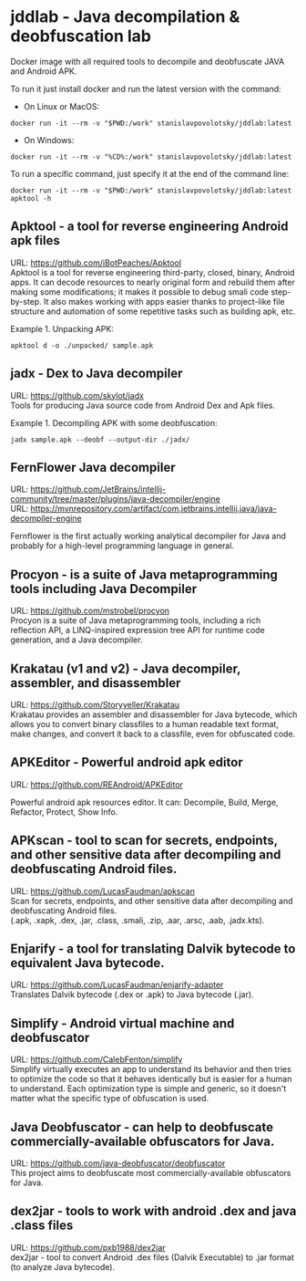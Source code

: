 # jddlab - Java decompilation & deobfuscation lab

Docker image with all required tools to decompile and deobfuscate JAVA and Android APK.  

To run it just install docker and run the latest version with the command:

- On Linux or MacOS:
```
docker run -it --rm -v "$PWD:/work" stanislavpovolotsky/jddlab:latest
```
- On Windows:
```
docker run -it --rm -v "%CD%:/work" stanislavpovolotsky/jddlab:latest
```

To run a specific command, just specify it at the end of the command line:
```
docker run -it --rm -v "$PWD:/work" stanislavpovolotsky/jddlab:latest apktool -h
```

## Apktool - a tool for reverse engineering Android apk files

URL: https://github.com/iBotPeaches/Apktool  
Apktool is a tool for reverse engineering third-party, closed, binary, Android apps.
It can decode resources to nearly original form and rebuild them after making some modifications; it makes it possible to debug smali code step-by-step.
It also makes working with apps easier thanks to project-like file structure and automation of some repetitive tasks such as building apk, etc.

Example 1. Unpacking APK:
```
apktool d -o ./unpacked/ sample.apk
```

## jadx - Dex to Java decompiler

URL: https://github.com/skylot/jadx  
Tools for producing Java source code from Android Dex and Apk files.

Example 1. Decompiling APK with some deobfuscation:
```
jadx sample.apk --deobf --output-dir ./jadx/
```

## FernFlower Java decompiler

URL: https://github.com/JetBrains/intellij-community/tree/master/plugins/java-decompiler/engine  
URL: https://mvnrepository.com/artifact/com.jetbrains.intellij.java/java-decompiler-engine  

Fernflower is the first actually working analytical decompiler for Java and probably for a high-level programming language in general.

## Procyon - is a suite of Java metaprogramming tools including Java Decompiler

URL: https://github.com/mstrobel/procyon  
Procyon is a suite of Java metaprogramming tools, including a rich reflection API, a LINQ-inspired expression tree API for runtime code generation, and a Java decompiler.

## Krakatau (v1 and v2) - Java decompiler, assembler, and disassembler

URL: https://github.com/Storyyeller/Krakatau  
Krakatau provides an assembler and disassembler for Java bytecode, which allows you to convert binary classfiles to a human readable text format, make changes, and convert it back to a classfile, even for obfuscated code.

## APKEditor - Powerful android apk editor

URL: https://github.com/REAndroid/APKEditor  

Powerful android apk resources editor. 
It can: Decompile, Build, Merge, Refactor, Protect, Show Info.

## APKscan - tool to scan for secrets, endpoints, and other sensitive data after decompiling and deobfuscating Android files.

URL: https://github.com/LucasFaudman/apkscan  
Scan for secrets, endpoints, and other sensitive data after decompiling and deobfuscating Android files.  
(.apk, .xapk, .dex, .jar, .class, .smali, .zip, .aar, .arsc, .aab, .jadx.kts).

## Enjarify - a tool for translating Dalvik bytecode to equivalent Java bytecode.

URL: https://github.com/LucasFaudman/enjarify-adapter  
Translates Dalvik bytecode (.dex or .apk) to Java bytecode (.jar).

## Simplify - Android virtual machine and deobfuscator

URL: https://github.com/CalebFenton/simplify  
Simplify virtually executes an app to understand its behavior and then tries to optimize the code so that it behaves 
identically but is easier for a human to understand. Each optimization type is simple and generic, so it doesn't 
matter what the specific type of obfuscation is used.

## Java Deobfuscator - can help to deobfuscate commercially-available obfuscators for Java.

URL: https://github.com/java-deobfuscator/deobfuscator  
This project aims to deobfuscate most commercially-available obfuscators for Java.

## dex2jar - tools to work with android .dex and java .class files

URL: https://github.com/pxb1988/dex2jar  
dex2jar - tool to convert Android .dex files (Dalvik Executable) to .jar format (to analyze Java bytecode).
